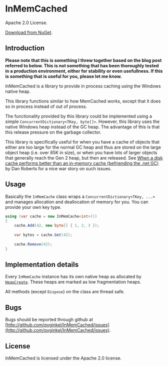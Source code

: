 # InMemCached

Apache 2.0 License.

[Download from NuGet](http://nuget.org/packages/InMemCached).

## Introduction

**Please note that this is something I threw together based on the blog
post referred to below. This is not something that has been thoroughly tested
in a production environment, either for stability or even usefullness. If
this is something that is useful for you, please let me know.**

InMemCached is a library to provide in process caching using the Windows native
heap.

This library functions similar to how MemCached works, except that it does so
in process instead of out of process.

The functionality provided by this library could be implemented using a simple
`ConcurrentDictionary<TKey, byte[]>`. However, this library uses the native
Windows heap instead of the GC heap. The advantage of this is that this release
pressure on the garbage collector.

This library is specifically useful for when you have a cache of objects that either
are too large for the normal GC heap and thus are stored on the large object heap
(i.e. over 85K in size), or when you have lots of larger objects that generally
reach the Gen 2 heap, but then are released. See
[When a disk cache performs better than an in-memory cache (befriending the .net GC)](http://www.productiverage.com/when-a-disk-cache-performs-better-than-an-inmemory-cache-befriending-the-net-gc)
by Dan Roberts for a nice war story on such issues.

## Usage

Basically the `InMemCache` class wraps a `ConcurrentDictionary<TKey, ...>` and manages
allocation and deallocation of memory for you. You can provide your own key type.

```cs
using (var cache = new InMemCache<int>())
{
    cache.Add(42, new byte[] { 1, 2, 3 });
    
    var bytes = cache.Get(42);
    
    cache.Remove(42);
}
```

## Implementation details

Every `InMemCache` instance has its own native heap as allocated by
[`HeapCreate`](https://msdn.microsoft.com/en-us/library/windows/desktop/aa366599.aspx).
These heaps are marked as low fragmentation heaps.

All methods (except `Dispose`) on the class are thread safe.

## Bugs

Bugs should be reported through github at
[http://github.com/pvginkel/InMemCached/issues](http://github.com/pvginkel/InMemCached/issues).

## License

InMemCached is licensed under the Apache 2.0 license.
